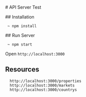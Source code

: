 # API Server Test

## Installation

```
 ~ npm install
```

## Run Server

```
 ~ npm start
```

Open `http://localhost:3000`

## Resources

```
  http://localhost:3000/properties
  http://localhost:3000/markets
  http://localhost:3000/countrys
```
